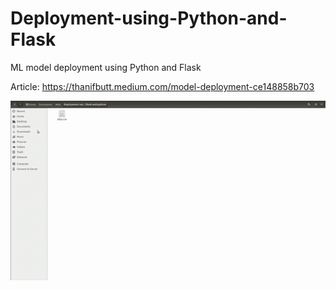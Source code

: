 # Deployment-using-Python-and-Flask
ML model deployment using Python and Flask

Article: https://thanifbutt.medium.com/model-deployment-ce148858b703

![Demo](Demo/demo.gif)
